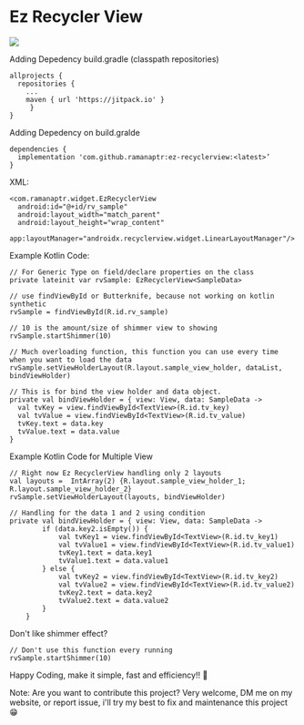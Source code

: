 # Ez Recycler View

[![](https://jitpack.io/v/ramanaptr/ez-recyclerview.svg)](https://jitpack.io/#ramanaptr/ez-recyclerview)


Adding Depedency build.gradle (classpath repositories)
```
allprojects {
  repositories {
    ...
    maven { url 'https://jitpack.io' }
     }
}
```


Adding Depedency on build.gralde
```
dependencies {
  implementation 'com.github.ramanaptr:ez-recyclerview:<latest>’
}
```

XML:
```
<com.ramanaptr.widget.EzRecyclerView
  android:id="@+id/rv_sample"
  android:layout_width="match_parent"
  android:layout_height="wrap_content"
  app:layoutManager="androidx.recyclerview.widget.LinearLayoutManager"/>
```

Example Kotlin Code:
```
// For Generic Type on field/declare properties on the class
private lateinit var rvSample: EzRecyclerView<SampleData>

// use findViewById or Butterknife, because not working on kotlin synthetic
rvSample = findViewById(R.id.rv_sample)

// 10 is the amount/size of shimmer view to showing
rvSample.startShimmer(10)

// Much overloading function, this function you can use every time when you want to load the data
rvSample.setViewHolderLayout(R.layout.sample_view_holder, dataList, bindViewHolder)

// This is for bind the view holder and data object.
private val bindViewHolder = { view: View, data: SampleData ->
  val tvKey = view.findViewById<TextView>(R.id.tv_key)
  val tvValue = view.findViewById<TextView>(R.id.tv_value)
  tvKey.text = data.key
  tvValue.text = data.value
}
```

Example Kotlin Code for Multiple View
```
// Right now Ez RecyclerView handling only 2 layouts
val layouts =  IntArray(2) {R.layout.sample_view_holder_1; R.layout.sample_view_holder_2}
rvSample.setViewHolderLayout(layouts, bindViewHolder)

// Handling for the data 1 and 2 using condition
private val bindViewHolder = { view: View, data: SampleData ->
        if (data.key2.isEmpty()) {
            val tvKey1 = view.findViewById<TextView>(R.id.tv_key1)
            val tvValue1 = view.findViewById<TextView>(R.id.tv_value1)
            tvKey1.text = data.key1
            tvValue1.text = data.value1
        } else {
            val tvKey2 = view.findViewById<TextView>(R.id.tv_key2)
            val tvValue2 = view.findViewById<TextView>(R.id.tv_value2)
            tvKey2.text = data.key2
            tvValue2.text = data.value2
        }
    }
```

Don't like shimmer effect?
```
// Don't use this function every running
rvSample.startShimmer(10)
```

Happy Coding, make it simple, fast and efficiency!! 💪

Note: 
Are you want to contribute this project? 
Very welcome, DM me on my website, or report issue, i'll try my best to fix and maintenance this project 😁
